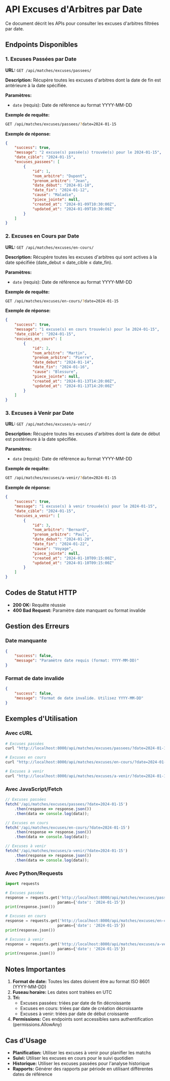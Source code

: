 # API Excuses d'Arbitres par Date

Ce document décrit les APIs pour consulter les excuses d'arbitres filtrées par date.

## Endpoints Disponibles

### 1. Excuses Passées par Date
**URL:** `GET /api/matches/excuses/passees/`

**Description:** Récupère toutes les excuses d'arbitres dont la date de fin est antérieure à la date spécifiée.

**Paramètres:**
- `date` (requis): Date de référence au format YYYY-MM-DD

**Exemple de requête:**
```bash
GET /api/matches/excuses/passees/?date=2024-01-15
```

**Exemple de réponse:**
```json
{
    "success": true,
    "message": "2 excuse(s) passée(s) trouvée(s) pour le 2024-01-15",
    "date_cible": "2024-01-15",
    "excuses_passees": [
        {
            "id": 1,
            "nom_arbitre": "Dupont",
            "prenom_arbitre": "Jean",
            "date_debut": "2024-01-10",
            "date_fin": "2024-01-12",
            "cause": "Maladie",
            "piece_jointe": null,
            "created_at": "2024-01-09T10:30:00Z",
            "updated_at": "2024-01-09T10:30:00Z"
        }
    ]
}
```

### 2. Excuses en Cours par Date
**URL:** `GET /api/matches/excuses/en-cours/`

**Description:** Récupère toutes les excuses d'arbitres qui sont actives à la date spécifiée (date_debut ≤ date_cible ≤ date_fin).

**Paramètres:**
- `date` (requis): Date de référence au format YYYY-MM-DD

**Exemple de requête:**
```bash
GET /api/matches/excuses/en-cours/?date=2024-01-15
```

**Exemple de réponse:**
```json
{
    "success": true,
    "message": "1 excuse(s) en cours trouvée(s) pour le 2024-01-15",
    "date_cible": "2024-01-15",
    "excuses_en_cours": [
        {
            "id": 2,
            "nom_arbitre": "Martin",
            "prenom_arbitre": "Pierre",
            "date_debut": "2024-01-14",
            "date_fin": "2024-01-16",
            "cause": "Blessure",
            "piece_jointe": null,
            "created_at": "2024-01-13T14:20:00Z",
            "updated_at": "2024-01-13T14:20:00Z"
        }
    ]
}
```

### 3. Excuses à Venir par Date
**URL:** `GET /api/matches/excuses/a-venir/`

**Description:** Récupère toutes les excuses d'arbitres dont la date de début est postérieure à la date spécifiée.

**Paramètres:**
- `date` (requis): Date de référence au format YYYY-MM-DD

**Exemple de requête:**
```bash
GET /api/matches/excuses/a-venir/?date=2024-01-15
```

**Exemple de réponse:**
```json
{
    "success": true,
    "message": "1 excuse(s) à venir trouvée(s) pour le 2024-01-15",
    "date_cible": "2024-01-15",
    "excuses_a_venir": [
        {
            "id": 3,
            "nom_arbitre": "Bernard",
            "prenom_arbitre": "Paul",
            "date_debut": "2024-01-20",
            "date_fin": "2024-01-22",
            "cause": "Voyage",
            "piece_jointe": null,
            "created_at": "2024-01-10T09:15:00Z",
            "updated_at": "2024-01-10T09:15:00Z"
        }
    ]
}
```

## Codes de Statut HTTP

- **200 OK:** Requête réussie
- **400 Bad Request:** Paramètre date manquant ou format invalide

## Gestion des Erreurs

### Date manquante
```json
{
    "success": false,
    "message": "Paramètre date requis (format: YYYY-MM-DD)"
}
```

### Format de date invalide
```json
{
    "success": false,
    "message": "Format de date invalide. Utilisez YYYY-MM-DD"
}
```

## Exemples d'Utilisation

### Avec cURL
```bash
# Excuses passées
curl "http://localhost:8000/api/matches/excuses/passees/?date=2024-01-15"

# Excuses en cours
curl "http://localhost:8000/api/matches/excuses/en-cours/?date=2024-01-15"

# Excuses à venir
curl "http://localhost:8000/api/matches/excuses/a-venir/?date=2024-01-15"
```

### Avec JavaScript/Fetch
```javascript
// Excuses passées
fetch('/api/matches/excuses/passees/?date=2024-01-15')
    .then(response => response.json())
    .then(data => console.log(data));

// Excuses en cours
fetch('/api/matches/excuses/en-cours/?date=2024-01-15')
    .then(response => response.json())
    .then(data => console.log(data));

// Excuses à venir
fetch('/api/matches/excuses/a-venir/?date=2024-01-15')
    .then(response => response.json())
    .then(data => console.log(data));
```

### Avec Python/Requests
```python
import requests

# Excuses passées
response = requests.get('http://localhost:8000/api/matches/excuses/passees/', 
                       params={'date': '2024-01-15'})
print(response.json())

# Excuses en cours
response = requests.get('http://localhost:8000/api/matches/excuses/en-cours/', 
                       params={'date': '2024-01-15'})
print(response.json())

# Excuses à venir
response = requests.get('http://localhost:8000/api/matches/excuses/a-venir/', 
                       params={'date': '2024-01-15'})
print(response.json())
```

## Notes Importantes

1. **Format de date:** Toutes les dates doivent être au format ISO 8601 (YYYY-MM-DD)
2. **Fuseau horaire:** Les dates sont traitées en UTC
3. **Tri:** 
   - Excuses passées: triées par date de fin décroissante
   - Excuses en cours: triées par date de création décroissante
   - Excuses à venir: triées par date de début croissante
4. **Permissions:** Ces endpoints sont accessibles sans authentification (permissions.AllowAny)

## Cas d'Usage

- **Planification:** Utiliser les excuses à venir pour planifier les matchs
- **Suivi:** Utiliser les excuses en cours pour le suivi quotidien
- **Historique:** Utiliser les excuses passées pour l'analyse historique
- **Rapports:** Générer des rapports par période en utilisant différentes dates de référence
